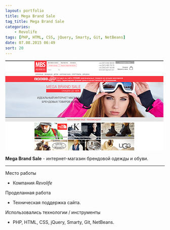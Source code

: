 ```yaml
---
layout: portfolio
title: Mega Brand Sale
tag_title: Mega Brand Sale
categories:
    - Revolife
tags: [PHP, HTML, CSS, jQuery, Smarty, Git, NetBeans]
date: 07.08.2015 06:49
sort: 20
---
```


![Mega Brand Sale](../../assets/img/work/megabrandsale.jpg)

**Mega Brand Sale** - интернет-магазин брендовой одежды и обуви.

---

Место работы

* Компания _Revolife_

Проделанная работа

* Техническая поддержка сайта.

Использовались технологии / инструменты

* PHP, HTML, CSS, jQuery, Smarty, Git, NetBeans.

